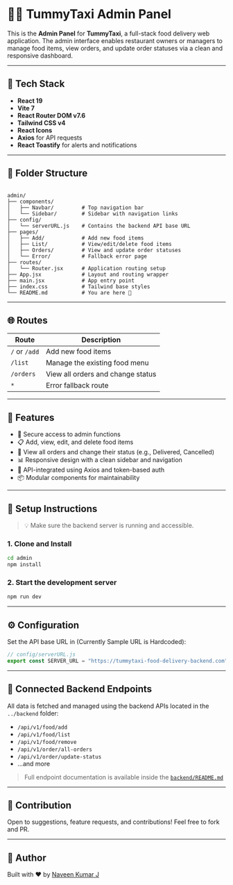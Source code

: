 # 🧑‍🍳 TummyTaxi Admin Panel

This is the **Admin Panel** for **TummyTaxi**, a full-stack food delivery web application. The admin interface enables restaurant owners or managers to manage food items, view orders, and update order statuses via a clean and responsive dashboard.

---

## 🚀 Tech Stack

- **React 19**
- **Vite 7**
- **React Router DOM v7.6**
- **Tailwind CSS v4**
- **React Icons**
- **Axios** for API requests
- **React Toastify** for alerts and notifications

---

## 📁 Folder Structure

```

admin/
├── components/
│   ├── Navbar/         # Top navigation bar
│   └── Sidebar/        # Sidebar with navigation links
├── config/
│   └── serverURL.js    # Contains the backend API base URL
├── pages/
│   ├── Add/            # Add new food items
│   ├── List/           # View/edit/delete food items
│   ├── Orders/         # View and update order statuses
│   └── Error/          # Fallback error page
├── routes/
│   └── Router.jsx      # Application routing setup
├── App.jsx             # Layout and routing wrapper
├── main.jsx            # App entry point
├── index.css           # Tailwind base styles
└── README.md           # You are here 📍

````

---

## 🌐 Routes

| Route       | Description                 |
|------------|-----------------------------|
| `/` or `/add`   | Add new food items         |
| `/list`     | Manage the existing food menu |
| `/orders`   | View all orders and change status |
| `*`         | Error fallback route         |

---

## 🧩 Features

- 🔐 Secure access to admin functions
- 📋 Add, view, edit, and delete food items
- 🚚 View all orders and change their status (e.g., Delivered, Cancelled)
- 📊 Responsive design with a clean sidebar and navigation
- 🧠 API-integrated using Axios and token-based auth
- 📦 Modular components for maintainability

---

## 🔧 Setup Instructions

> 💡 Make sure the backend server is running and accessible.

### 1. Clone and Install

```bash
cd admin
npm install
````

### 2. Start the development server

```bash
npm run dev
```

---

## ⚙️ Configuration

Set the API base URL in (Currently Sample URL is Hardcoded):

```js
// config/serverURL.js
export const SERVER_URL = "https://tummytaxi-food-delivery-backend.com";
```

---

## 🔌 Connected Backend Endpoints

All data is fetched and managed using the backend APIs located in the `../backend` folder:

* `/api/v1/food/add`
* `/api/v1/food/list`
* `/api/v1/food/remove`
* `/api/v1/order/all-orders`
* `/api/v1/order/update-status`
* ...and more

> Full endpoint documentation is available inside the [`backend/README.md`](../backend/README.md)

---

## 🤝 Contribution

Open to suggestions, feature requests, and contributions! Feel free to fork and PR.

---

## 🙌 Author

Built with ❤️ by [Naveen Kumar J](https://github.com/Naveen-KumarJ)

```
